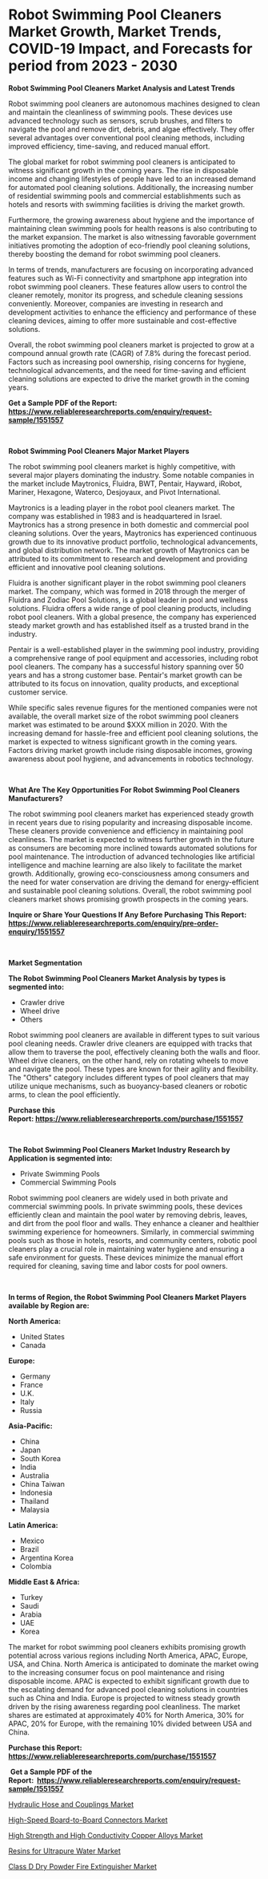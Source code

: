 <p><h1>Robot Swimming Pool Cleaners Market Growth, Market Trends, COVID-19 Impact, and Forecasts for period from 2023 - 2030</h1></p><p><strong>Robot Swimming Pool Cleaners Market Analysis and Latest Trends</strong></p>
<p><p>Robot swimming pool cleaners are autonomous machines designed to clean and maintain the cleanliness of swimming pools. These devices use advanced technology such as sensors, scrub brushes, and filters to navigate the pool and remove dirt, debris, and algae effectively. They offer several advantages over conventional pool cleaning methods, including improved efficiency, time-saving, and reduced manual effort.</p><p>The global market for robot swimming pool cleaners is anticipated to witness significant growth in the coming years. The rise in disposable income and changing lifestyles of people have led to an increased demand for automated pool cleaning solutions. Additionally, the increasing number of residential swimming pools and commercial establishments such as hotels and resorts with swimming facilities is driving the market growth.</p><p>Furthermore, the growing awareness about hygiene and the importance of maintaining clean swimming pools for health reasons is also contributing to the market expansion. The market is also witnessing favorable government initiatives promoting the adoption of eco-friendly pool cleaning solutions, thereby boosting the demand for robot swimming pool cleaners.</p><p>In terms of trends, manufacturers are focusing on incorporating advanced features such as Wi-Fi connectivity and smartphone app integration into robot swimming pool cleaners. These features allow users to control the cleaner remotely, monitor its progress, and schedule cleaning sessions conveniently. Moreover, companies are investing in research and development activities to enhance the efficiency and performance of these cleaning devices, aiming to offer more sustainable and cost-effective solutions.</p><p>Overall, the robot swimming pool cleaners market is projected to grow at a compound annual growth rate (CAGR) of 7.8% during the forecast period. Factors such as increasing pool ownership, rising concerns for hygiene, technological advancements, and the need for time-saving and efficient cleaning solutions are expected to drive the market growth in the coming years.</p></p>
<p><strong>Get a Sample PDF of the Report:&nbsp; <a href="https://www.reliableresearchreports.com/enquiry/request-sample/1551557">https://www.reliableresearchreports.com/enquiry/request-sample/1551557</a></strong></p>
<p>&nbsp;</p>
<p><strong>Robot Swimming Pool Cleaners Major Market Players</strong></p>
<p><p>The robot swimming pool cleaners market is highly competitive, with several major players dominating the industry. Some notable companies in the market include Maytronics, Fluidra, BWT, Pentair, Hayward, iRobot, Mariner, Hexagone, Waterco, Desjoyaux, and Pivot International. </p><p>Maytronics is a leading player in the robot pool cleaners market. The company was established in 1983 and is headquartered in Israel. Maytronics has a strong presence in both domestic and commercial pool cleaning solutions. Over the years, Maytronics has experienced continuous growth due to its innovative product portfolio, technological advancements, and global distribution network. The market growth of Maytronics can be attributed to its commitment to research and development and providing efficient and innovative pool cleaning solutions. </p><p>Fluidra is another significant player in the robot swimming pool cleaners market. The company, which was formed in 2018 through the merger of Fluidra and Zodiac Pool Solutions, is a global leader in pool and wellness solutions. Fluidra offers a wide range of pool cleaning products, including robot pool cleaners. With a global presence, the company has experienced steady market growth and has established itself as a trusted brand in the industry. </p><p>Pentair is a well-established player in the swimming pool industry, providing a comprehensive range of pool equipment and accessories, including robot pool cleaners. The company has a successful history spanning over 50 years and has a strong customer base. Pentair's market growth can be attributed to its focus on innovation, quality products, and exceptional customer service. </p><p>While specific sales revenue figures for the mentioned companies were not available, the overall market size of the robot swimming pool cleaners market was estimated to be around $XXX million in 2020. With the increasing demand for hassle-free and efficient pool cleaning solutions, the market is expected to witness significant growth in the coming years. Factors driving market growth include rising disposable incomes, growing awareness about pool hygiene, and advancements in robotics technology.</p></p>
<p>&nbsp;</p>
<p><strong>What Are The Key Opportunities For Robot Swimming Pool Cleaners Manufacturers?</strong></p>
<p><p>The robot swimming pool cleaners market has experienced steady growth in recent years due to rising popularity and increasing disposable income. These cleaners provide convenience and efficiency in maintaining pool cleanliness. The market is expected to witness further growth in the future as consumers are becoming more inclined towards automated solutions for pool maintenance. The introduction of advanced technologies like artificial intelligence and machine learning are also likely to facilitate the market growth. Additionally, growing eco-consciousness among consumers and the need for water conservation are driving the demand for energy-efficient and sustainable pool cleaning solutions. Overall, the robot swimming pool cleaners market shows promising growth prospects in the coming years.</p></p>
<p><strong>Inquire or Share Your Questions If Any Before Purchasing This Report: <a href="https://www.reliableresearchreports.com/enquiry/pre-order-enquiry/1551557">https://www.reliableresearchreports.com/enquiry/pre-order-enquiry/1551557</a></strong></p>
<p>&nbsp;</p>
<p><strong>Market Segmentation</strong></p>
<p><strong>The Robot Swimming Pool Cleaners Market Analysis by types is segmented into:</strong></p>
<p><ul><li>Crawler drive</li><li>Wheel drive</li><li>Others</li></ul></p>
<p><p>Robot swimming pool cleaners are available in different types to suit various pool cleaning needs. Crawler drive cleaners are equipped with tracks that allow them to traverse the pool, effectively cleaning both the walls and floor. Wheel drive cleaners, on the other hand, rely on rotating wheels to move and navigate the pool. These types are known for their agility and flexibility. The "Others" category includes different types of pool cleaners that may utilize unique mechanisms, such as buoyancy-based cleaners or robotic arms, to clean the pool efficiently.</p></p>
<p><strong>Purchase this Report:&nbsp;<a href="https://www.reliableresearchreports.com/purchase/1551557">https://www.reliableresearchreports.com/purchase/1551557</a></strong></p>
<p>&nbsp;</p>
<p><strong>The Robot Swimming Pool Cleaners Market Industry Research by Application is segmented into:</strong></p>
<p><ul><li>Private Swimming Pools</li><li>Commercial Swimming Pools</li></ul></p>
<p><p>Robot swimming pool cleaners are widely used in both private and commercial swimming pools. In private swimming pools, these devices efficiently clean and maintain the pool water by removing debris, leaves, and dirt from the pool floor and walls. They enhance a cleaner and healthier swimming experience for homeowners. Similarly, in commercial swimming pools such as those in hotels, resorts, and community centers, robotic pool cleaners play a crucial role in maintaining water hygiene and ensuring a safe environment for guests. These devices minimize the manual effort required for cleaning, saving time and labor costs for pool owners.</p></p>
<p>&nbsp;</p>
<p><strong>In terms of Region, the Robot Swimming Pool Cleaners Market Players available by Region are:</strong></p>
<p>
    <p> <strong> North America: </strong>
        <ul>
            <li>United States</li>
            <li>Canada</li>
        </ul>
        </p> 
    <p> <strong> Europe: </strong>
        <ul>
            <li>Germany</li>
            <li>France</li>
            <li>U.K.</li>
            <li>Italy</li>
            <li>Russia</li>
        </ul>
        </p> 
    <p> <strong> Asia-Pacific: </strong>
        <ul>
            <li>China</li>
            <li>Japan</li>
            <li>South Korea</li>
            <li>India</li>
            <li>Australia</li>
            <li>China Taiwan</li>
            <li>Indonesia</li>
            <li>Thailand</li>
            <li>Malaysia</li>
        </ul>
        </p> 
    <p> <strong> Latin America: </strong>
        <ul>
            <li>Mexico</li>
            <li>Brazil</li>
            <li>Argentina Korea</li>
            <li>Colombia</li>
        </ul>
        </p> 
    <p> <strong> Middle East & Africa: </strong>
        <ul>
            <li>Turkey</li>
            <li>Saudi</li>
            <li>Arabia</li>
            <li>UAE</li>
            <li>Korea</li>
        </ul>
    </p>
    </p>
<p><p>The market for robot swimming pool cleaners exhibits promising growth potential across various regions including North America, APAC, Europe, USA, and China. North America is anticipated to dominate the market owing to the increasing consumer focus on pool maintenance and rising disposable income. APAC is expected to exhibit significant growth due to the escalating demand for advanced pool cleaning solutions in countries such as China and India. Europe is projected to witness steady growth driven by the rising awareness regarding pool cleanliness. The market shares are estimated at approximately 40% for North America, 30% for APAC, 20% for Europe, with the remaining 10% divided between USA and China.</p></p>
<p><strong>Purchase this Report: <a href="https://www.reliableresearchreports.com/purchase/1551557">https://www.reliableresearchreports.com/purchase/1551557</a></strong></p>
<p>&nbsp;<strong>Get a Sample PDF of the Report:&nbsp;&nbsp;<a href="https://www.reliableresearchreports.com/enquiry/request-sample/1551557">https://www.reliableresearchreports.com/enquiry/request-sample/1551557</a></strong></p>
<p><strong></strong></p>
<p><p><a href="https://medium.com/@cletaturner879789/hydraulic-hose-and-couplings-market-size-growth-forecast-2023-2030-7b25aabf5e42">Hydraulic Hose and Couplings Market</a></p><p><a href="https://github.com/NorbertYates/Market-Research-Report-List-1/blob/main/high-speed-board-to-board-connectors-market.md">High-Speed Board-to-Board Connectors Market</a></p><p><a href="https://www.linkedin.com/pulse/decoding-high-strength-conductivity-copper-alloys-market-fi0xe/">High Strength and High Conductivity Copper Alloys Market</a></p><p><a href="https://www.linkedin.com/pulse/resins-ultrapure-water-market-size-share-global-analysis-k9oje/">Resins for Ultrapure Water Market</a></p><p><a href="https://medium.com/@lulukerluke/class-d-dry-powder-fire-extinguisher-market-size-growth-forecast-2023-2030-9627a3f54600">Class D Dry Powder Fire Extinguisher Market</a></p></p>